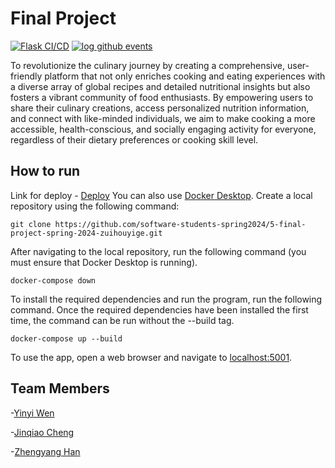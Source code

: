 # Final Project
[![Flask CI/CD](https://github.com/software-students-spring2024/5-final-project-spring-2024-zuihouyige/actions/workflows/CICD.yml/badge.svg)](https://github.com/software-students-spring2024/5-final-project-spring-2024-zuihouyige/actions/workflows/CICD.yml)
[![log github events](https://github.com/software-students-spring2024/5-final-project-spring-2024-zuihouyige/actions/workflows/event-logger.yml/badge.svg)](https://github.com/software-students-spring2024/5-final-project-spring-2024-zuihouyige/actions/workflows/event-logger.yml)

To revolutionize the culinary journey by creating a comprehensive, user-friendly platform that not only enriches cooking and eating experiences with a diverse array of global recipes and detailed nutritional insights but also fosters a vibrant community of food enthusiasts. By empowering users to share their culinary creations, access personalized nutrition information, and connect with like-minded individuals, we aim to make cooking a more accessible, health-conscious, and socially engaging activity for everyone, regardless of their dietary preferences or cooking skill level.

## How to run
Link for deploy - [Deploy](http://159.203.122.28:5001/)
You can also use [Docker Desktop](https://www.docker.com/products/docker-desktop/).
Create a local repository using the following command:
    
    git clone https://github.com/software-students-spring2024/5-final-project-spring-2024-zuihouyige.git

After navigating to the local repository, run the following command (you must ensure that Docker Desktop is running).

    docker-compose down

To install the required dependencies and run the program, run the following command. Once the required dependencies have been installed the first time, the command can be run without the --build tag.

    docker-compose up --build

To use the app, open a web browser and navigate to [localhost:5001](http).
## Team Members

-[Yinyi Wen](https://github.com/YY35n)

-[Jinqiao Cheng](https://github.com/jinqiaocheng163)

-[Zhengyang Han](https://github.com/Hmic1102)
